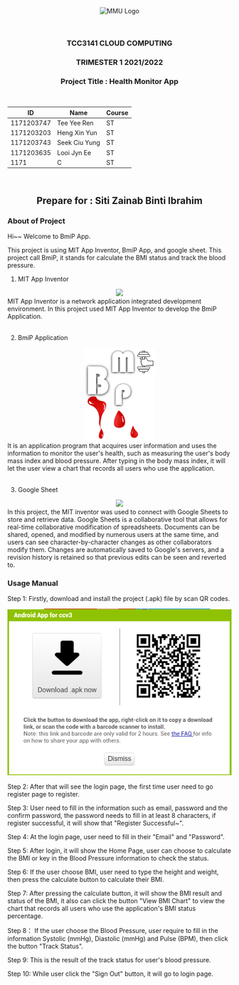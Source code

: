 <div align="center">

![MMU Logo](https://www.studymalaysiainfo.com/wp-content/uploads/2016/02/MMU-Logo.png)

<br>

### TCC3141 CLOUD COMPUTING ###
### TRIMESTER 1 2021/2022 ###
### Project Title : Health Monitor App ###

<br>
    
| ID  | Name | Course |
| ------------- | ------------- | ------------- |
| 1171203747  | Tee Yee Ren  | ST  |
| 1171203203  | Heng Xin Yun  | ST  |
| 1171203743  | Seek Ciu Yung  | ST  |
| 1171203635  | Looi Jyn Ee  | ST  |
| 1171  | C  | ST  |
    
<br>

## Prepare for : Siti Zainab Binti Ibrahim ##

</div>

<div style="page-break-after: always;"></div>


### About of Project ###
Hi~~ Welcome to BmiP App.  

This project is using MIT App Inventor, BmiP App, and google sheet. This project call BmiP, it stands for calculate the BMI status and track the blood pressure.
1. MIT App Inventor  
<div align="center"><img src="http://appinventor.mit.edu/explore/sites/explore.appinventor.mit.edu/files/blog/ai-bee-horiz.png" width=200></div>
MIT App Inventor is a network application integrated development environment. In this project used MIT App Inventor to develop the BmiP Application.  
<br><br>
  
  
2. BmiP Application  

<div align="center"><img src="image/logo.png" width=160></div>
It is an application program that acquires user information and uses the information to monitor the user's health, such as measuring the user's body mass index and blood pressure. After typing in the body mass index, it will let the user view a chart that records all users who use the application.  
<br><br> 


3. Google Sheet  
<div align="center"><img src="https://www.nicepng.com/png/detail/335-3352801_google-sheets-logo-google-sheets-logo-png.png" width=200></div>
In this project, the MIT inventor was used to connect with Google Sheets to store and retrieve data. Google Sheets is a collaborative tool that allows for real-time collaborative modification of spreadsheets. Documents can be shared, opened, and modified by numerous users at the same time, and users can see character-by-character changes as other collaborators modify them. Changes are automatically saved to Google's servers, and a revision history is retained so that previous edits can be seen and reverted to.



<div style="page-break-after: always;"></div>

### Usage Manual ###
Step 1: Firstly, download and install the project (.apk) file by scan QR codes. 
<div align="center"><img src="image/downloadApp.png" ></div>  

Step 2: After that will see the login page, the first time user need to go register page to register.

Step 3: User need to fill in the information such as email, password and the confirm password, the password needs to fill in at least 8 characters, if register successful, it will show that "Register Successful~".

Step 4: At the login page, user need to fill in their "Email" and "Password".

Step 5: After login, it will show the Home Page, user can choose to calculate the BMI or key in the Blood Pressure information to check the status.

Step 6: If the user choose BMI, user need to type the height and weight, then press the calculate button to calculate their BMI.

Step 7: After pressing the calculate button, it will show the BMI result and status of the BMI, it also can click the button "View BMI Chart" to view the chart that records all users who use the application's BMI status percentage. 

Step 8： If the user choose the Blood Pressure, user require to fill in the information Systolic (mmHg), Diastolic (mmHg) and Pulse (BPM), then click the button "Track Status".

Step 9: This is the result of the track status for user's blood pressure. 

Step 10: While user click the "Sign Out" button, it will go to login page.
